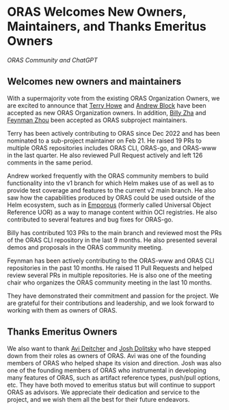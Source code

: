 # ORAS Welcomes New Owners, Maintainers, and Thanks Emeritus Owners

_ORAS Community and ChatGPT_

## Welcomes new owners and maintainers

With a supermajority vote from the existing ORAS Organization Owners, we are excited to announce that [Terry Howe](https://github.com/TerryHowe) and [Andrew Block](https://github.com/sabre1041) have been accepted as new ORAS Organization owners. In addition, [Billy Zha](https://github.com/qweeah) and [Feynman Zhou](https://github.com/feynmanzhou) been accepted as ORAS subproject maintainers.

Terry has been actively contributing to ORAS since Dec 2022 and has been nominated to a sub-project maintainer on Feb 21. He raised 19 PRs to multiple ORAS repositories includes ORAS CLI, ORAS-go, and ORAS-www in the last quarter. He also reviewed Pull Request actively and left 126 comments in the same period. 

Andrew worked frequently with the ORAS community members to build functionality into the v1 branch for which Helm makes use of as well as to provide test coverage and features to the current v2 main branch. He also saw how the capabilities produced by ORAS could be used outside of the Helm ecosystem, such as in [Emporous](https://emporous.io) (formerly called Universal Object Reference UOR) as a way to manage content within OCI registries. He also contributed to several features and bug fixes for ORAS-go.

Billy has contributed 103 PRs to the main branch and reviewed most the PRs of the ORAS CLI repository in the last 9 months. He also presented several demos and proposals in the ORAS community meeting. 

Feynman has been actively contributing to the ORAS-www and ORAS CLI repositories in the past 10 months. He raised 11 Pull Requests and helped review several PRs in multiple repositories. He is also one of the meeting chair who organizes the ORAS community meeting in the last 10 months.

They have demonstrated their commitment and passion for the project. We are grateful for their contributions and leadership, and we look forward to working with them as owners of ORAS.

## Thanks Emeritus Owners

We also want to thank [Avi Deitcher](https://github.com/deitch) and [Josh Dolitsky](https://github.com/jdolitsky) who have stepped down from their roles as owners of ORAS. Avi was one of the founding members of ORAS who helped shape its vision and direction. Josh was also one of the founding members of ORAS who instrumental in developing many features of ORAS, such as artifact reference types, push/pull options, etc. They have both moved to emeritus status but will continue to support ORAS as advisors. We appreciate their dedication and service to the project, and we wish them all the best for their future endeavors.

